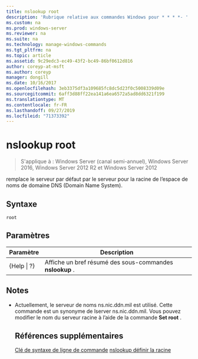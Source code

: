 ```yaml
---
title: nslookup root
description: 'Rubrique relative aux commandes Windows pour * * * *- '
ms.custom: na
ms.prod: windows-server
ms.reviewer: na
ms.suite: na
ms.technology: manage-windows-commands
ms.tgt_pltfrm: na
ms.topic: article
ms.assetid: 9c29edc3-ec49-43f2-bc49-86bf0612d816
author: coreyp-at-msft
ms.author: coreyp
manager: dongill
ms.date: 10/16/2017
ms.openlocfilehash: 3eb3375df3a109685fc8dc5d23f0c5008339d09e
ms.sourcegitcommit: 6aff3d88ff22ea141a6ea6572a5ad8dd6321f199
ms.translationtype: MT
ms.contentlocale: fr-FR
ms.lasthandoff: 09/27/2019
ms.locfileid: "71373392"
---
```

# <a name="nslookup-root"></a>nslookup root

>S'applique à : Windows Server (canal semi-annuel), Windows Server 2016, Windows Server 2012 R2 et Windows Server 2012

remplace le serveur par défaut par le serveur pour la racine de l’espace de noms de domaine DNS (Domain Name System).
## <a name="syntax"></a>Syntaxe
```
root 
```
## <a name="parameters"></a>Paramètres

|    Paramètre    |                      Description                      |
|-----------------|-------------------------------------------------------|
| {Help &#124; ?} | Affiche un bref résumé des sous-commandes **nslookup** . |

## <a name="remarks"></a>Notes
- Actuellement, le serveur de noms ns.nic.ddn.mil est utilisé. Cette commande est un synonyme de lserver ns.nic.ddn.mil. Vous pouvez modifier le nom du serveur racine à l’aide de la commande **Set root** .
  ## <a name="additional-references"></a>Références supplémentaires
  [Clé de syntaxe de ligne de commande](command-line-syntax-key.md)
  [nslookup définir la racine](nslookup-set-root.md)
